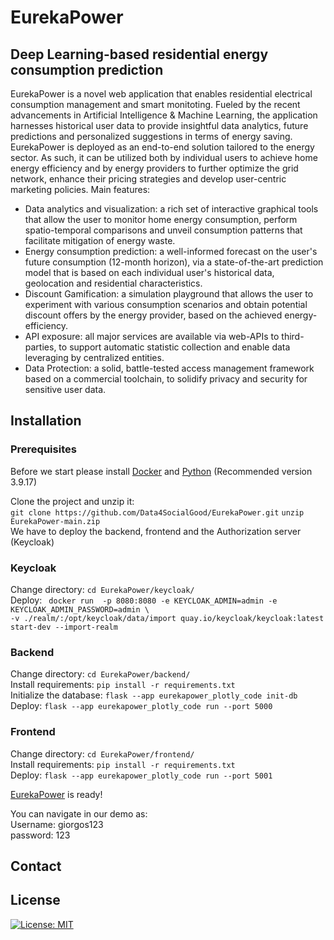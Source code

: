 # EurekaPower
## Deep Learning-based residential energy consumption prediction 

EurekaPower is a novel web application that enables residential electrical
consumption management and smart monitoting. Fueled by the recent
advancements in Artificial Intelligence & Machine Learning, the application
harnesses historical user data to provide insightful data analytics, future predictions
and personalized suggestions in terms of energy saving. EurekaPower is deployed
as an end-to-end solution tailored to the energy sector. As such, it can be utilized
both by individual users to achieve home energy efficiency and by energy providers
to further optimize the grid network, enhance their pricing strategies and develop
user-centric marketing policies.
Main features:
* Data analytics and visualization: a rich set of interactive graphical tools that
allow the user to monitor home energy consumption, perform spatio-temporal
comparisons and unveil consumption patterns that facilitate mitigation of
energy waste.
* Energy consumption prediction: a well-informed forecast on the user's future
consumption (12-month horizon), via a state-of-the-art prediction model that is
based on each individual user's historical data, geolocation and residential
characteristics.
* Discount Gamification: a simulation playground that allows the user to
experiment with various consumption scenarios and obtain potential discount
offers by the energy provider, based on the achieved energy-efficiency.
* API exposure: all major services are available via web-APIs to third-parties, to
support automatic statistic collection and enable data leveraging by centralized
entities.
* Data Protection: a solid, battle-tested access management framework based on
a commercial toolchain, to solidify privacy and security for sensitive user data.


## Installation
### Prerequisites
Before we start please install [Docker](https://docs.docker.com/engine/install/) and [Python](https://www.python.org/) (Recommended version 3.9.17)

Clone the project and unzip it: \
``` git clone https://github.com/Data4SocialGood/EurekaPower.git ```
``` unzip EurekaPower-main.zip ``` \
We have to deploy the backend, frontend and the Authorization server (Keycloak) 

### Keycloak
Change directory: ``` cd EurekaPower/keycloak/ ``` \
Deploy: ``` docker run  -p 8080:8080 -e KEYCLOAK_ADMIN=admin -e KEYCLOAK_ADMIN_PASSWORD=admin \``` \
```-v ./realm/:/opt/keycloak/data/import quay.io/keycloak/keycloak:latest  start-dev --import-realm ```

### Backend
Change directory: ``` cd EurekaPower/backend/ ``` \
Install requirements: ``` pip install -r requirements.txt ```  
Initialize the database: ``` flask --app eurekapower_plotly_code init-db ``` \
Deploy: ``` flask --app eurekapower_plotly_code run --port 5000 ```
### Frontend
Change directory: ``` cd EurekaPower/frontend/ ``` \
Install requirements: ``` pip install -r requirements.txt ```  
Deploy: ``` flask --app eurekapower_plotly_code run --port 5001 ```

[EurekaPower](http://127.0.0.1:5001/home) is ready!

You can navigate in our demo as: \
Username: giorgos123 \
password: 123 

## Contact

## License
[![License: MIT](https://img.shields.io/badge/License-MIT-yellow.svg)](https://opensource.org/licenses/MIT)
